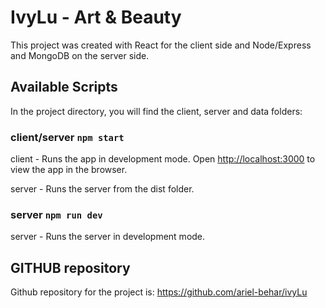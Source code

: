 # IvyLu - Art & Beauty

This project was created with React for the client side and Node/Express and MongoDB on the server side. 

## Available Scripts

In the project directory, you will find the client, server and data folders:

### client/server `npm start`

client - Runs the app in development mode. Open [http://localhost:3000](http://localhost:3000) to view the app in the browser.

server - Runs the server from the dist folder.

### server `npm run dev`

server - Runs the server in development mode.

## GITHUB repository
Github repository for the project is: https://github.com/ariel-behar/ivyLu 

